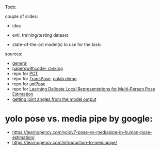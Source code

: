 Todo:

couple of slides:

- idea

- evtl. training/testing dataset 

- state-of-the-art model(s) to use for the task:

sources:
- [general](https://fritz.ai/human-pose-estimation/#9ee6)
- [paperswithcode- ranking](https://paperswithcode.com/sota/pose-estimation-on-mpii-human-pose)
- repo for [PCT](https://github.com/gengzigang/pct)
- repo for [TransPose](https://github.com/yangsenius/TransPose), [colab demo](https://colab.research.google.com/drive/1v2LY_rAZXqexPjiePmqgma4aw-qmRek6?usp=sharing)
- repo for [uniPose](https://github.com/bmartacho/UniPose)
- repo for [Learning Delicate Local Representations for Multi-Person Pose Estimation](https://github.com/caiyuanhao1998/RSN/)
- [getting joint angles from the model output](https://temugeb.github.io/python/motion_capture/2021/09/16/joint_rotations.html)

# yolo pose vs. media pipe by google:
- https://learnopencv.com/yolov7-pose-vs-mediapipe-in-human-pose-estimation/
- https://learnopencv.com/introduction-to-mediapipe/